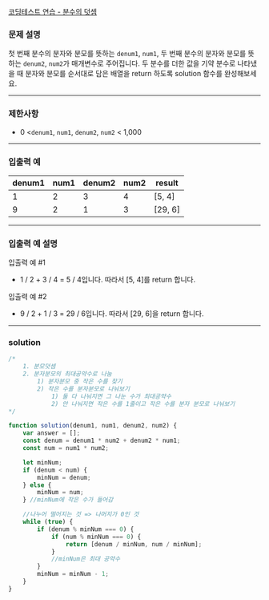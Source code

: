 [코딩테스트 연습 - 분수의 덧셈](https://school.programmers.co.kr/learn/courses/30/lessons/120808)

### **문제 설명**

첫 번째 분수의 분자와 분모를 뜻하는 `denum1`, `num1`, 두 번째 분수의 분자와 분모를 뜻하는 `denum2`, `num2`가 매개변수로 주어집니다. 두 분수를 더한 값을 기약 분수로 나타냈을 때 분자와 분모를 순서대로 담은 배열을 return 하도록 solution 함수를 완성해보세요.

---

### 제한사항

- 0 <`denum1`, `num1`, `denum2`, `num2` < 1,000

---

### 입출력 예

| denum1 | num1 | denum2 | num2 | result  |
| ------ | ---- | ------ | ---- | ------- |
| 1      | 2    | 3      | 4    | [5, 4]  |
| 9      | 2    | 1      | 3    | [29, 6] |

---

### 입출력 예 설명

입출력 예 #1

- 1 / 2 + 3 / 4 = 5 / 4입니다. 따라서 [5, 4]를 return 합니다.

입출력 예 #2

- 9 / 2 + 1 / 3 = 29 / 6입니다. 따라서 [29, 6]을 return 합니다.

---

### solution

```jsx
/*
    1. 분모덧셈
    2. 분자분모의 최대공약수로 나눔
        1) 분자분모 중 작은 수를 찾기
        2) 작은 수를 분자분모로 나눠보기
            1) 둘 다 나눠지면 그 나눈 수가 최대공약수
            2) 안 나눠지면 작은 수를 1줄이고 작은 수를 분자 분모로 나눠보기
*/

function solution(denum1, num1, denum2, num2) {
	var answer = [];
	const denum = denum1 * num2 + denum2 * num1;
	const num = num1 * num2;

	let minNum;
	if (denum < num) {
		minNum = denum;
	} else {
		minNum = num;
	} //minNum에 작은 수가 들어감

	//나누어 떨어지는 것 => 나머지가 0인 것
	while (true) {
		if (denum % minNum === 0) {
			if (num % minNum === 0) {
				return [denum / minNum, num / minNum];
			}
			//minNum은 최대 공약수
		}
		minNum = minNum - 1;
	}
}
```
